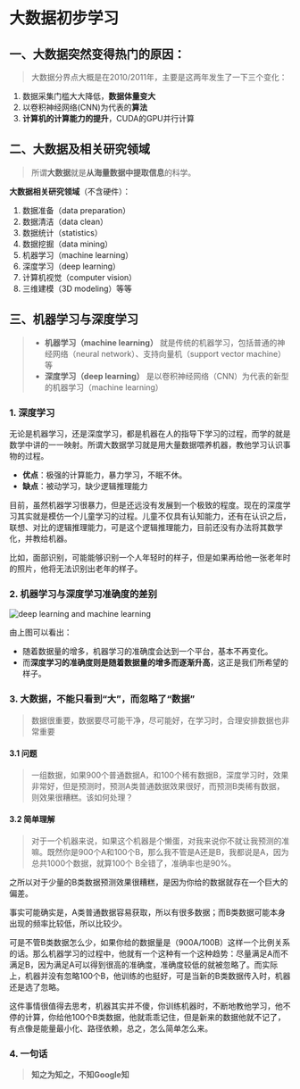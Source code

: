 # 大数据初步学习
## 一、大数据突然变得热门的原因：
> 大数据分界点大概是在2010/2011年，主要是这两年发生了一下三个变化：
1. 数据采集门槛大大降低，**数据体量变大**
2. 以卷积神经网络(CNN)为代表的**算法**
3. **计算机的计算能力的提升**，CUDA的GPU并行计算


## 二、大数据及相关研究领域
> 所谓**大数据**就是**从海量数据中提取信息**的科学。

**大数据相关研究领域**（不含硬件）：

1. 数据准备（data preparation）
2. 数据清洁（data clean）
3. 数据统计（statistics）
4. 数据挖掘（data mining）
5. 机器学习（machine learning）
6. 深度学习（deep learning） 
7. 计算机视觉（computer vision）
8. 三维建模（3D modeling）等等

## 三、机器学习与深度学习

> - **机器学习（machine learning）** 就是传统的机器学习，包括普通的神经网络（neural network）、支持向量机（support vector machine）等
> - **深度学习（deep learning）** 是以卷积神经网络（CNN）为代表的新型的机器学习（machine learning）

### 1. **深度学习**

无论是机器学习，还是深度学习，都是机器在人的指导下学习的过程，而学的就是数学中讲的一一映射。所谓大数据学习就是用大量数据喂养机器，教他学习认识事物的过程。

- **优点**：极强的计算能力，暴力学习，不眠不休。
- **缺点**：被动学习，缺少逻辑推理能力

目前，虽然机器学习很暴力，但是还远没有发展到一个极致的程度。现在的深度学习其实就是模仿一个儿童学习的过程。儿童不仅具有认知能力，还有在认识之后，联想、对比的逻辑推理能力，可是这个逻辑推理能力，目前还没有办法将其数学化，并教给机器。

比如，面部识别，可能能够识别一个人年轻时的样子，但是如果再给他一张老年时的照片，他将无法识别出老年的样子。

### 2. **机器学习与深度学习准确度的差别**

![deep learning and machine learning](http://oez33r3ch.bkt.clouddn.com/deep%20learning)

由上图可以看出：

- 随着数据量的增多，机器学习的准确度会达到一个平台，基本不再变化。
- 而**深度学习的准确度则是随着数据量的增多而逐渐升高**，这正是我们所希望的样子。


### 3. 大数据，不能只看到“大”，而忽略了“数据”

> 数据很重要，数据要尽可能干净，尽可能好，在学习时，合理安排数据也非常重要


#### 3.1 问题

> 一组数据，如果900个普通数据A，和100个稀有数据B，深度学习时，效果非常好，但是预测时，预测A类普通数据效果很好，而预测B类稀有数据，则效果很糟糕。该如何处理？


#### 3.2 简单理解

> 对于一个机器来说，如果这个机器是个懒蛋，对我来说你不就让我预测的准嘛。既然你是900个A和100个B，那么我不管是A还是B，我都说是A，因为总共1000个数据，就算100个 B全错了，准确率也是90%。

之所以对于少量的B类数据预测效果很糟糕，是因为你给的数据就存在一个巨大的偏差。

事实可能确实是，A类普通数据容易获取，所以有很多数据；而B类数据可能本身出现的频率比较低，所以比较少。

可是不管B类数据怎么少，如果你给的数据量是（900A/100B）这样一个比例关系的话。那么机器学习的过程中，他就有一个这种有一个这种趋势：尽量满足A而不满足B，因为满足A可以得到很高的准确度，准确度较低的就被忽略了。而实际上，机器并没有忽略100个B，他训练的也挺好，可是当新的B类数据传入时，机器还是选了忽略。

这件事情很值得去思考，机器其实并不傻，你训练机器时，不断地教他学习，他不停的计算，你给他100个B类数据，他就乖乖记住，但是新来的数据他就不记了，有点像是能量最小化、路径依赖，总之，怎么简单怎么来。

### 4. 一句话

> **知之为知之，不知Google知**